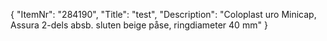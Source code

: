 {
  "ItemNr": "284190",
  "Title": "test",
  "Description": "Coloplast uro Minicap, Assura 2-dels absb. sluten beige påse, ringdiameter 40 mm"
}